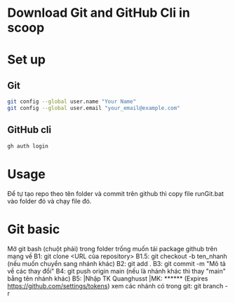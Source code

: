 # Download Git and GitHub Cli in scoop
# Set up
## Git 
```bash
git config --global user.name "Your Name"
git config --global user.email "your_email@example.com"
```
## GitHub cli
```bash
gh auth login
```
# Usage
Để tự tạo repo theo tên folder và commit trên github thì copy file runGit.bat vào folder đó và chạy file đó.
# Git basic
Mở git bash (chuột phải) trong folder trống muốn tải package github trên mạng về 
	B1:	git clone <URL của repository> 
	B1.5:	git checkout -b ten_nhanh (nếu muốn chuyển sang nhánh khác)
	B2:	git add .
	B3:	git commit -m "Mô tả về các thay đổi"
	B4:	git push origin main (nếu là nhánh khác thì thay "main" bằng tên nhánh khác)
	B5: 	|Nhập TK Quanghusst |MK: ****** (Expires https://github.com/settings/tokens)
xem các nhánh có trong git: 	git branch -r